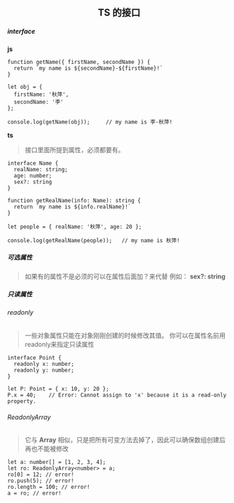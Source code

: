 <h2 align="center"> TS 的接口</h2>

##### interface

__js__
```
function getName({ firstName, secondName }) {
  return `my name is ${secondName}-${firstName}!`
}

let obj = {
  firstName: '秋萍',
  secondName: '李'
};

console.log(getName(obj));     // my name is 李-秋萍!
```

__ts__

> 接口里面所提到属性，必须都要有。 

```
interface Name {
  realName: string;
  age: number;
  sex?: string
}

function getRealName(info: Name): string {
  return `my name is ${info.realName}!`
}

let people = { realName: '秋萍', age: 20 };

console.log(getRealName(people));   // my name is 秋萍!
```

##### 可选属性

> 如果有的属性不是必须的可以在属性后面加？来代替 例如： __sex?: string__

##### 只读属性

###### readonly

> 一些对象属性只能在对象刚刚创建的时候修改其值。 你可以在属性名前用readonly来指定只读属性

```
interface Point {
  readonly x: number;
  readonly y: number;
}

let P: Point = { x: 10, y: 20 };
P.x = 40;    // Error: Cannot assign to 'x' because it is a read-only property.
```

###### ReadonlyArray<T>

> 它与 __Array<T>__ 相似，只是把所有可变方法去掉了，因此可以确保数组创建后再也不能被修改

```
let a: number[] = [1, 2, 3, 4];
let ro: ReadonlyArray<number> = a;
ro[0] = 12; // error!
ro.push(5); // error!
ro.length = 100; // error!
a = ro; // error!
```